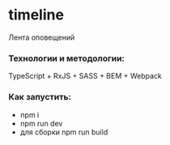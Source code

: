 # timeline
Лента оповещений

### Технологии и методологии:
TypeScript + RxJS + SASS + BEM + Webpack

### Как запустить:
- npm i
- npm run dev
- для сборки npm run build
